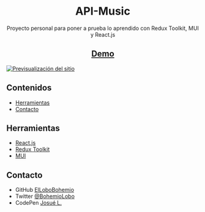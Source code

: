 <h1 align="center">API-Music</h1>

<div align="center">
  Proyecto personal para poner a prueba lo aprendido con Redux Toolkit, MUI y React.js
</div>

<h2 align="center"><a href="https://lucky-truffle-330b24.netlify.app/" target="_blank">Demo</a></h2>

<a href="https://lucky-truffle-330b24.netlify.app/" target="_blank"><img src="https://i.postimg.cc/zBtyNDHX/Scren.png" alt="Previsualización del sitio"></a>

## Contenidos

- [Herramientas](#Herramientas)
- [Contacto](#Contacto)

## Herramientas

- [React.js](https://es.reactjs.org/)
- [Redux Toolkit](https://redux-toolkit.js.org/)
- [MUI](https://mui.com/)

## Contacto

- GitHub [ElLoboBohemio](https://{github.com/ElLoboBohemio})
- Twitter [@BohemioLobo](https://{twitter.com/BohemioLobo})
- CodePen [Josué L.](https://{codepen.io/bohemiolobo})
